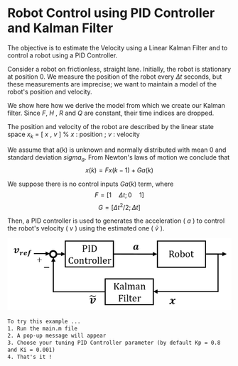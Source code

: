 # Robot Control using PID Controller and Kalman Filter
The objective is to estimate the Velocity using a Linear Kalman Filter and to control a robot using a PID Controller.

Consider a robot on frictionless, straight lane. Initially, the robot is stationary at position 0. We measure the position of the robot every $\Delta t$ seconds, but these measurements are imprecise; we want to maintain a model of the robot's position and velocity. 

We show here how we derive the model from which we create our Kalman filter.
Since $F$, $H$ , $R$ and $Q$ are constant, their time indices are dropped.

The position and velocity of the robot are described by the linear state space
$x_k$ = [ $x$ , $v$ ]     % $x$ : position
                          ; $v$ : velocity

We assume that a(k) is unknown and normally distributed with mean 0 and standard deviation $sigma_a$. From Newton's laws of motion we conclude that
$$x(k) = F x(k-1) + G a(k)$$

We suppose there is no control inputs $G a(k)$ term, where
$$F = [1 \quad Δt;0 \quad 1]$$
$$G = [Δt^2/2;Δt]$$


Then, a PID controller is used to generates the acceleration ( $a$ ) to control the robot's velocity ( $v$ ) using the estimated one ( $\tilde{v}$ ). 

<p align="center">
  <img src="https://github.com/SaysWis/Robot_Control/blob/main/Control_scheme.png">
</p>


```
To try this example ...
1. Run the main.m file
2. A pop-up message will appear
3. Choose your tuning PID Controller parameter (by default Kp = 0.8 and Ki = 0.001)
4. That's it !
```
